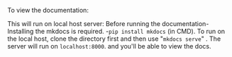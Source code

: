 To view the documentation:

This will run on local host server: Before running the documentation-
Installing the mkdocs is required.
-`pip install mkdocs` (in CMD).
To run on the local host, clone the directory first and then use "`mkdocs serve`"  .
The server will run on `localhost:8000`. and you'll be able to view the docs.
